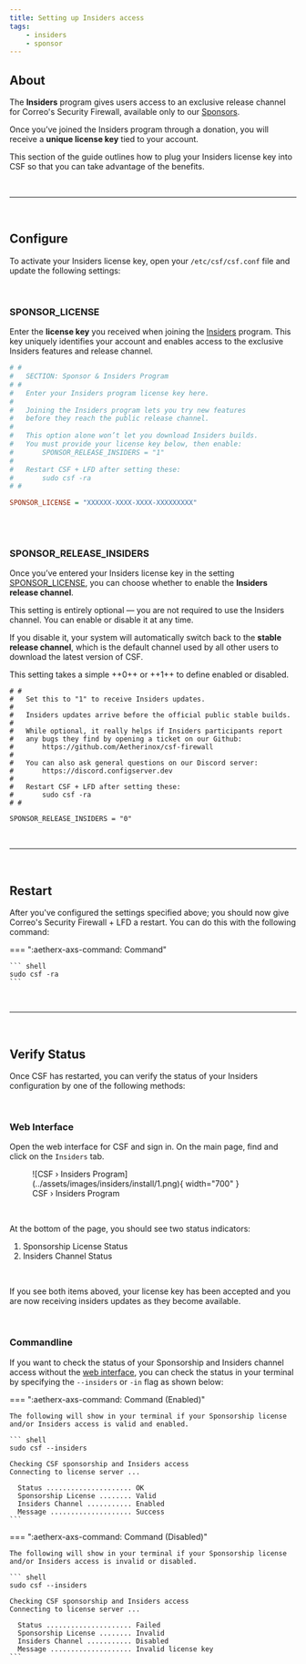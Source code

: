```yaml
---
title: Setting up Insiders access
tags:
    - insiders
    - sponsor
---
```


## About

The **Insiders** program gives users access to an exclusive release channel for Correo's Security Firewall, available only to our [Sponsors](../insiders/sponsors.md).

Once you’ve joined the Insiders program through a donation, you will receive a **unique license key** tied to your account.

This section of the guide outlines how to plug your Insiders license key into CSF so that you can take advantage of the benefits.

<br />

---

<br />

## Configure

To activate your Insiders license key, open your `/etc/csf/csf.conf` file and update the following settings:

<br />

### SPONSOR_LICENSE
<!-- md:flag optional --> <!-- md:file https://raw.githubusercontent.com/Aetherinox/csf-firewall/main/extras/example_configs/etc/csf/csf.conf https://raw.githubusercontent.com/Aetherinox/csf-firewall/main/extras/example_configs/etc/csf/csf.conf --> <!-- md:source /etc/csf/csf.conf --> <!-- md:default `empty` -->

Enter the **license key** you received when joining the [Insiders](../insiders/sponsors.md) program. This key uniquely identifies your account and enables access to the exclusive Insiders features and release channel.

```ini
# #
#   SECTION: Sponsor & Insiders Program
# #
#   Enter your Insiders program license key here.
#   
#   Joining the Insiders program lets you try new features
#   before they reach the public release channel.
#   
#   This option alone won’t let you download Insiders builds.
#   You must provide your license key below, then enable:
#       SPONSOR_RELEASE_INSIDERS = "1"
#   
#   Restart CSF + LFD after setting these:
#       sudo csf -ra
# #

SPONSOR_LICENSE = "XXXXXX-XXXX-XXXX-XXXXXXXXX"
```

<br />
<br />

### SPONSOR_RELEASE_INSIDERS
<!-- md:flag optional --> <!-- md:file https://raw.githubusercontent.com/Aetherinox/csf-firewall/main/extras/example_configs/etc/csf/csf.conf https://raw.githubusercontent.com/Aetherinox/csf-firewall/main/extras/example_configs/etc/csf/csf.conf --> <!-- md:source /etc/csf/csf.conf --> <!-- md:default `0` -->

Once you’ve entered your Insiders license key in the setting [SPONSOR_LICENSE](#sponsor_license), you can choose whether to enable the **Insiders release channel**.  

This setting is entirely optional — you are not required to use the Insiders channel. You can enable or disable it at any time.  

If you disable it, your system will automatically switch back to the **stable release channel**, which is the default channel used by all other users to download the latest version of CSF.

This setting takes a simple ++0++ or ++1++ to define enabled or disabled.

```
# #
#   Set this to "1" to receive Insiders updates.
#   
#   Insiders updates arrive before the official public stable builds.
#   
#   While optional, it really helps if Insiders participants report
#   any bugs they find by opening a ticket on our Github:
#       https://github.com/Aetherinox/csf-firewall
#   
#   You can also ask general questions on our Discord server:
#       https://discord.configserver.dev
#   
#   Restart CSF + LFD after setting these:
#       sudo csf -ra
# #

SPONSOR_RELEASE_INSIDERS = "0"
```

<br />

---

<br />

## Restart

After you've configured the settings specified above; you should now give Correo's Security Firewall + LFD a restart. You can do this with the following command:

=== ":aetherx-axs-command: Command"

    ``` shell
    sudo csf -ra
    ```

<br />

---

<br />

## Verify Status

Once CSF has restarted, you can verify the status of your Insiders configuration by one of the following methods:

<br />

### Web Interface

Open the web interface for CSF and sign in. On the main page, find and click on the `Insiders` tab.

<figure markdown="span">
    ![CSF › Insiders Program](../assets/images/insiders/install/1.png){ width="700" }
    <figcaption>CSF › Insiders Program</figcaption>
</figure>

<br />

At the bottom of the page, you should see two status indicators:

1. Sponsorship License Status
2. Insiders Channel Status

<br />

If you see both items aboved, your license key has been accepted and you are now receiving insiders updates as they become available.

<br />

### Commandline

If you want to check the status of your Sponsorship and Insiders channel access without the [web interface](#web-interface), you can check the status in your terminal by specifying the `--insiders` or `-in` flag as shown below:

=== ":aetherx-axs-command: Command (Enabled)"

    The following will show in your terminal if your Sponsorship license and/or Insiders access is valid and enabled.

    ``` shell
    sudo csf --insiders

    Checking CSF sponsorship and Insiders access
    Connecting to license server ...

      Status ..................... OK
      Sponsorship License ........ Valid
      Insiders Channel ........... Enabled
      Message .................... Success
    ```


=== ":aetherx-axs-command: Command  (Disabled)"

    The following will show in your terminal if your Sponsorship license and/or Insiders access is invalid or disabled.

    ``` shell
    sudo csf --insiders

    Checking CSF sponsorship and Insiders access
    Connecting to license server ...

      Status ..................... Failed
      Sponsorship License ........ Invalid
      Insiders Channel ........... Disabled
      Message .................... Invalid license key
    ```

<br />
<br />
